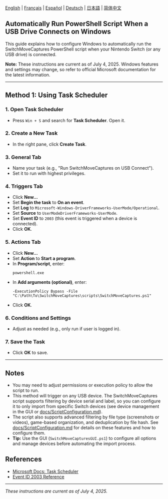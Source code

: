 
[English](../en/AutoRunOnUSB.md) | [Français](../fr/AutoRunOnUSB.md) | [Español](../es/AutoRunOnUSB.md) | [Deutsch](../de/AutoRunOnUSB.md) | [日本語](../ja/AutoRunOnUSB.md) | [简体中文](../zh/AutoRunOnUSB.md)

## Automatically Run PowerShell Script When a USB Drive Connects on Windows

This guide explains how to configure Windows to automatically run the SwitchMoveCaptures PowerShell script when your Nintendo Switch (or any USB drive) is connected.

**Note:** These instructions are current as of July 4, 2025. Windows features and settings may change, so refer to official Microsoft documentation for the latest information.

---

## Method 1: Using Task Scheduler

### 1. Open Task Scheduler
- Press `Win + S` and search for **Task Scheduler**. Open it.

### 2. Create a New Task
- In the right pane, click **Create Task**.

### 3. General Tab
- Name your task (e.g., "Run SwitchMoveCaptures on USB Connect").
- Set it to run with highest privileges.

### 4. Triggers Tab
- Click **New...**
- Set **Begin the task** to **On an event**.
- Set **Log** to `Microsoft-Windows-DriverFrameworks-UserMode/Operational`.
- Set **Source** to `UserModeDriverFrameworks-UserMode`.
- Set **Event ID** to `2003` (this event is triggered when a device is connected).
- Click **OK**.

### 5. Actions Tab
- Click **New...**
- Set **Action** to **Start a program**.
- In **Program/script**, enter:
  ```
  powershell.exe
  ```
- In **Add arguments (optional)**, enter:
  ```
  -ExecutionPolicy Bypass -File "C:\Path\To\SwitchMoveCaptures\scripts\SwitchMoveCaptures.ps1"
  ```
- Click **OK**.

### 6. Conditions and Settings
- Adjust as needed (e.g., only run if user is logged in).

### 7. Save the Task
- Click **OK** to save.

---

## Notes
- You may need to adjust permissions or execution policy to allow the script to run.
- This method will trigger on any USB device. The SwitchMoveCaptures script supports filtering by device serial and label, so you can configure it to only import from specific Switch devices (see device management in the GUI or [docs/ScriptConfiguration.md](ScriptConfiguration.md)).
- The script also supports advanced filtering by file type (screenshots or videos), game-based organization, and deduplication by file hash. See [docs/ScriptConfiguration.md](ScriptConfiguration.md) for details on these features and how to configure them.
- **Tip:** Use the GUI (`SwitchMoveCapturesGUI.ps1`) to configure all options and manage devices before automating the import process.

## References
- [Microsoft Docs: Task Scheduler](https://learn.microsoft.com/en-us/windows/win32/taskschd/task-scheduler-start-page)
- [Event ID 2003 Reference](https://learn.microsoft.com/en-us/windows/win32/taskschd/task-triggers)

---

*These instructions are current as of July 4, 2025.*

